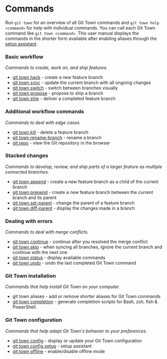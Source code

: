 # Commands

Run `git town` for an overview of all Git Town commands and
`git town help <command>` for help with individual commands. You can call each
Git Town command like `git town <command>`. This user manual displays the
commands in the shorter form available after enabling aliases through the
[setup assistant](commands/config-setup.md).

### Basic workflow

_Commands to create, work on, and ship features._

- [git town hack](commands/hack.md) - create a new feature branch
- [git town sync](commands/sync.md) - update the current branch with all ongoing
  changes
- [git town switch](commands/switch.md) - switch between branches visually
- [git town propose](commands/propose.md) - propose to ship a branch
- [git town ship](commands/ship.md) - deliver a completed feature branch

### Additional workflow commands

_Commands to deal with edge cases._

- [git town kill](commands/kill.md) - delete a feature branch
- [git town rename-branch](commands/rename-branch.md) - rename a branch
- [git repo](commands/repo.md) - view the Git repository in the browser

### Stacked changes

_Commands to develop, review, and ship parts of a larger feature as multiple
connected branches._

- [git town append](commands/append.md) - create a new feature branch as a child of
  the current branch
- [git town prepend](commands/prepend.md) - create a new feature branch between the
  current branch and its parent
- [git town set-parent](commands/set-parent.md) - change the parent of a feature
  branch
- [git town diff-parent](commands/diff-parent.md) - display the changes made in
  a branch

### Dealing with errors

_Commands to deal with merge conflicts._

- [git town continue](commands/continue.md) - continue after you resolved the merge
  conflict
- [git town skip](commands/skip.md) - when syncing all branches, ignore the current
  branch and continue with the next one
- [git town status](commands/status.md) - display available commands
- [git town undo](commands/undo.md) - undo the last completed Git Town command

### Git Town installation

_Commands that help install Git Town on your computer._

- git town aliases - add or remove shorter aliases for Git Town commands
- [git town completion](commands/completions.md) - generate completion scripts
  for Bash, zsh, fish & PowerShell.

### Git Town configuration

_Commands that help adapt Git Town's behavior to your preferences._

- [git town config](commands/config.md) - display or update your Git Town
  configuration
- [git town config setup](commands/config-setup.md) - setup assistant
- [git town offline](commands/offline.md) - enable/disable offline mode

